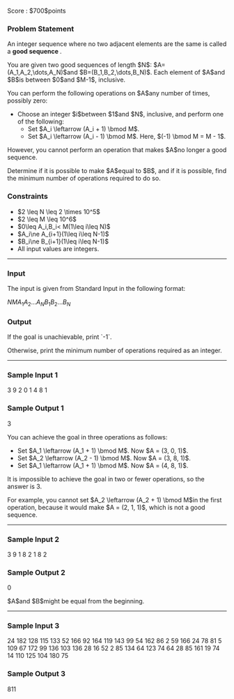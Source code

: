 
<div>

<span>

<span>

<p>
Score : $700$points
</p>

<div>

<section>

### **Problem Statement**

<p>
An integer sequence where no two adjacent elements are the same is called a 
<strong>
good sequence
</strong>
.
</p>

<p>
You are given two good sequences of length $N$: $A=(A_1,A_2,\dots,A_N)$and $B=(B_1,B_2,\dots,B_N)$. Each element of $A$and $B$is between $0$and $M-1$, inclusive.
</p>

<p>
You can perform the following operations on $A$any number of times, possibly zero:
</p>

<ul>

<li>
Choose an integer $i$between $1$and $N$, inclusive, and perform one of the following:
<ul>

<li>
Set $A_i \leftarrow (A_i + 1) \bmod M$.
</li>

<li>
Set $A_i \leftarrow (A_i - 1) \bmod M$. Here, $(-1) \bmod M = M - 1$.
</li>

</ul>

</li>

</ul>

<p>
However, you cannot perform an operation that makes $A$no longer a good sequence.
</p>

<p>
Determine if it is possible to make $A$equal to $B$, and if it is possible, find the minimum number of operations required to do so.
</p>

</section>

</div>

<div>

<section>

### **Constraints**

<ul>

<li>
$2 \leq N \leq 2 \times 10^5$
</li>

<li>
$2 \leq M \leq 10^6$
</li>

<li>
$0\leq A_i,B_i< M(1\leq i\leq N)$
</li>

<li>
$A_i\ne A_{i+1}(1\leq i\leq N-1)$
</li>

<li>
$B_i\ne B_{i+1}(1\leq i\leq N-1)$
</li>

<li>
All input values are integers.
</li>

</ul>

</section>

</div>

---

<div>

<div>

<section>

### **Input**

<p>
The input is given from Standard Input in the following format:
</p>

<div>

$N$$M$$A_1$$A_2$$\dots$$A_N$$B_1$$B_2$$\dots$$B_N$
</div>

</section>

</div>

<div>

<section>

### **Output**

<p>
If the goal is unachievable, print `-1`.
</p>

<p>
Otherwise, print the minimum number of operations required as an integer.
</p>

</section>

</div>

</div>

---

<div>

<section>

### **Sample Input 1**

<div>

3 9
2 0 1
4 8 1

</div>

</section>

</div>

<div>

<section>

### **Sample Output 1**

<div>

3

</div>

<p>
You can achieve the goal in three operations as follows:
</p>

<ul>

<li>
Set $A_1 \leftarrow (A_1 + 1) \bmod M$. Now $A = (3, 0, 1)$.
</li>

<li>
Set $A_2 \leftarrow (A_2 - 1) \bmod M$. Now $A = (3, 8, 1)$.
</li>

<li>
Set $A_1 \leftarrow (A_1 + 1) \bmod M$. Now $A = (4, 8, 1)$.
</li>

</ul>

<p>
It is impossible to achieve the goal in two or fewer operations, so the answer is 3.
</p>

<p>
For example, you cannot set $A_2 \leftarrow (A_2 + 1) \bmod M$in the first operation, because it would make $A = (2, 1, 1)$, which is not a good sequence.
</p>

</section>

</div>

---

<div>

<section>

### **Sample Input 2**

<div>

3 9
1 8 2
1 8 2

</div>

</section>

</div>

<div>

<section>

### **Sample Output 2**

<div>

0

</div>

<p>
$A$and $B$might be equal from the beginning.
</p>

</section>

</div>

---

<div>

<section>

### **Sample Input 3**

<div>

24 182
128 115 133 52 166 92 164 119 143 99 54 162 86 2 59 166 24 78 81 5 109 67 172 99
136 103 136 28 16 52 2 85 134 64 123 74 64 28 85 161 19 74 14 110 125 104 180 75

</div>

</section>

</div>

<div>

<section>

### **Sample Output 3**

<div>

811

</div>

</section>

</div>

</span>

</span>

</div>
